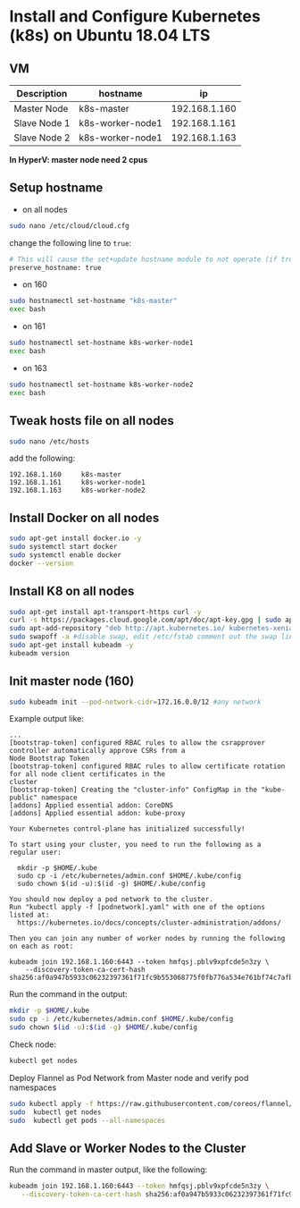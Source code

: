 # Install and Configure Kubernetes (k8s) on Ubuntu 18.04 LTS

## VM
| Description | hostname | ip | 
| -- | -- | -- |
| Master Node | k8s-master | 192.168.1.160 |
| Slave Node 1 | k8s-worker-node1 | 192.168.1.161 |
| Slave Node 2 | k8s-worker-node1 | 192.168.1.163 |

**In HyperV:  master node need 2 cpus**

## Setup hostname
* on all nodes
```bash
sudo nano /etc/cloud/cloud.cfg
```
change the following line to `true`:
```bash
# This will cause the set+update hostname module to not operate (if true)
preserve_hostname: true
```
* on 160
```bash
sudo hostnamectl set-hostname "k8s-master"
exec bash
```
* on 161
```bash
sudo hostnamectl set-hostname k8s-worker-node1
exec bash
```
* on 163
```bash
sudo hostnamectl set-hostname k8s-worker-node2
exec bash
```

## Tweak hosts file on all nodes
```bash
sudo nano /etc/hosts
```
add the following:
```
192.168.1.160     k8s-master
192.168.1.161     k8s-worker-node1
192.168.1.163     k8s-worker-node2
```

## Install Docker on all nodes
```bash
sudo apt-get install docker.io -y
sudo systemctl start docker
sudo systemctl enable docker
docker --version
```

## Install K8 on all nodes
```bash
sudo apt-get install apt-transport-https curl -y
curl -s https://packages.cloud.google.com/apt/doc/apt-key.gpg | sudo apt-key add
sudo apt-add-repository "deb http://apt.kubernetes.io/ kubernetes-xenial main"
sudo swapoff -a #disable swap, edit /etc/fstab comment out the swap line, if you want disable it permanently
sudo apt-get install kubeadm -y
kubeadm version
```

## Init master node (160)
```bash
sudo kubeadm init --pod-network-cidr=172.16.0.0/12 #any network
```
Example output like:
```
...
[bootstrap-token] configured RBAC rules to allow the csrapprover controller automatically approve CSRs from a                                                                                                                              Node Bootstrap Token
[bootstrap-token] configured RBAC rules to allow certificate rotation for all node client certificates in the                                                                                                                              cluster
[bootstrap-token] Creating the "cluster-info" ConfigMap in the "kube-public" namespace
[addons] Applied essential addon: CoreDNS
[addons] Applied essential addon: kube-proxy

Your Kubernetes control-plane has initialized successfully!

To start using your cluster, you need to run the following as a regular user:

  mkdir -p $HOME/.kube
  sudo cp -i /etc/kubernetes/admin.conf $HOME/.kube/config
  sudo chown $(id -u):$(id -g) $HOME/.kube/config

You should now deploy a pod network to the cluster.
Run "kubectl apply -f [podnetwork].yaml" with one of the options listed at:
  https://kubernetes.io/docs/concepts/cluster-administration/addons/

Then you can join any number of worker nodes by running the following on each as root:

kubeadm join 192.168.1.160:6443 --token hmfqsj.pblv9xpfcde5n3zy \
    --discovery-token-ca-cert-hash sha256:af0a947b5933c06232397361f71fc9b553068775f0fb776a534e761bf74c7afb

```

Run the command in the output:
```bash
mkdir -p $HOME/.kube
sudo cp -i /etc/kubernetes/admin.conf $HOME/.kube/config
sudo chown $(id -u):$(id -g) $HOME/.kube/config
```
Check node:
```bash
kubectl get nodes
```
Deploy Flannel as Pod Network from Master node and verify pod namespaces
```bash
sudo kubectl apply -f https://raw.githubusercontent.com/coreos/flannel/master/Documentation/kube-flannel.yml
sudo  kubectl get nodes
sudo  kubectl get pods --all-namespaces
```

 ## Add Slave or Worker Nodes to the Cluster
 Run the command in master output, like the following:
 ```bash
 kubeadm join 192.168.1.160:6443 --token hmfqsj.pblv9xpfcde5n3zy \
    --discovery-token-ca-cert-hash sha256:af0a947b5933c06232397361f71fc9b553068775f0fb776a534e761bf74c7afb
```